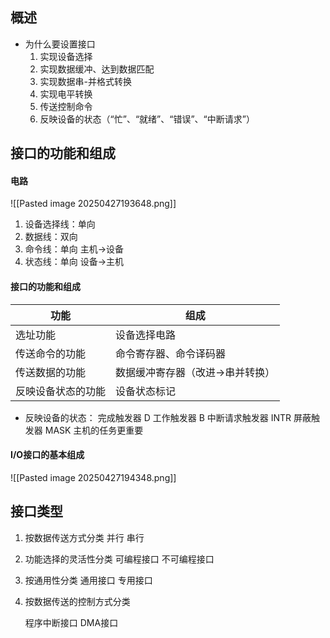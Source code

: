 ## 概述
- 为什么要设置接口
    1. 实现设备选择
    2. 实现数据缓冲、达到数据匹配
    3. 实现数据串-并格式转换
    4. 实现电平转换
    5. 传送控制命令
    6. 反映设备的状态（“忙”、“就绪”、“错误”、“中断请求”）
## 接口的功能和组成
#### 电路
![[Pasted image 20250427193648.png]]
1. 设备选择线：单向
2. 数据线：双向
3. 命令线：单向 主机->设备
4. 状态线：单向 设备->主机
#### 接口的功能和组成
| 功能        | 组成                |
| --------- | ----------------- |
| 选址功能      | 设备选择电路            |
| 传送命令的功能   | 命令寄存器、命令译码器       |
| 传送数据的功能   | 数据缓冲寄存器（改进->串并转换） |
| 反映设备状态的功能 | 设备状态标记            |
- 反映设备的状态：
    完成触发器 D
    工作触发器 B
    中断请求触发器 INTR
    屏蔽触发器 MASK
        主机的任务更重要
#### I/O接口的基本组成
![[Pasted image 20250427194348.png]]

## 接口类型
1. 按数据传送方式分类
    并行
    串行
2. 功能选择的灵活性分类
    可编程接口
    不可编程接口
3. 按通用性分类
    通用接口
    专用接口
4. 按数据传送的控制方式分类
    
    程序中断接口
    DMA接口